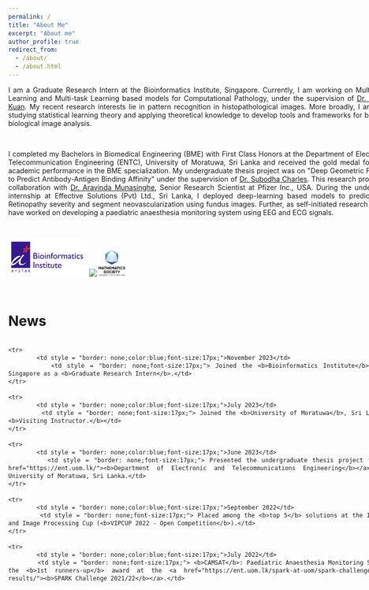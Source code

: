 ```yaml
---
permalink: /
title: "About Me"
excerpt: "About me"
author_profile: true
redirect_from: 
  - /about/
  - /about.html
---
```

<div style="text-align: justify; width: 800px">
I am a Graduate Research Intern at the Bioinformatics Institute, Singapore. Currently, I am working on Multi-instance Learning and Multi-task Learning based models for Computational Pathology, under the supervision of <a href="https://scholar.google.com.sg/citations?user=9ebsWAoAAAAJ&hl=en">Dr. Lee Hwee Kuan</a>. My recent research interests lie in pattern recognition in histopathological images. More broadly, I am keen on studying statistical learning theory and applying theoretical knowledge to develop tools and frameworks for biomedical/ biological image analysis.

<p>&nbsp;</p>
	I completed my Bachelors in Biomedical Engineering (BME) with First Class Honors at the Department of Electronic and Telecommunication Engineering (ENTC), University of Moratuwa, Sri Lanka and received the gold medal for the best academic performance in the BME specialization. My undergraduate thesis project was on "Deep Geometric Framework to Predict Antibody-Antigen Binding Affinity" under the supervision of <a href = 'https://scholar.google.no/citations?user=VhyUxgcAAAAJ&hl=en'> Dr. Subodha Charles</a>. This research project was a collaboration with <a href="https://www.linkedin.com/in/ravinda-munasinghe-658a9982/">Dr. Aravinda Munasinghe</a>, Senior Research Scientist at Pfizer Inc., USA. During the undergraduate internship at Effective Solutions (Pvt) Ltd., Sri Lanka, I deployed deep-learning based models to predict Diabetic Retinopathy severity and segment neovascularization using fundus images. Further, as self-initiated research projects, I have worked on developing a paediatric anaesthesia monitoring system using EEG and ECG signals. 
<p>&nbsp;</p> 


<!-- <img src="https://user-images.githubusercontent.com/52663918/191789543-7665c2c0-e6e9-4f45-8a2e-5d08b2ec1d9b.png" width="200"/> -->
<img src="../images/bii_astar_logo.jpg" width="160"/> <img src="https://user-images.githubusercontent.com/52663918/191795634-4a692100-ee24-4f25-8e81-40c87c4c4fe0.png" width="190"/><img src="../images/maths.png" width="60"/>

<p>&nbsp;</p>

News
====
	
 <div style="height: 500px; overflow: auto; w![237149619_2041424849347732_202933668616898933_n](https://user-images.githubusercontent.com/52663918/191795591-3ad8e2d3-7254-4906-87ea-c6bbe6165087.png)
idth: 800px;">
   <table style = "border: none;width: 100%">
	<colgroup>
       		<col span="1" style="width: 20%;">
       		<col span="1" style="width: 80%;">
    	</colgroup>

     	
	<tr>
    		<td style = "border: none;color:blue;font-size:17px;">November 2023</td>
    		<td style = "border: none;font-size:17px;"> Joined the <b>Bioinformatics Institute</b>, A*STAR, Singapore as a <b>Graduate Research Intern</b>.</td> 	
	</tr>

 	<tr>
    		<td style = "border: none;color:blue;font-size:17px;">July 2023</td>
    		<td style = "border: none;font-size:17px;"> Joined the <b>University of Moratuwa</b>, Sri Lanka as a <b>Visiting Instructor.</b></td> 	
	</tr>
    
	<tr>
    		<td style = "border: none;color:blue;font-size:17px;">June 2023</td>
    		<td style = "border: none;font-size:17px;"> Presented the undergraduate thesis project to the <a href="https://ent.uom.lk/"><b>Department of Electronic and Telecommunications Engineering</b></a> at the University of Moratuwa, Sri Lanka.</td> 	
	</tr>

	<tr>
    		<td style = "border: none;color:blue;font-size:17px;">September 2022</td>
    		<td style = "border: none;font-size:17px;"> Placed among the <b>top 5</b> solutions at the IEEE Video and Image Processing Cup (<b>VIPCUP 2022 - Open Competition</b>).</td> 	
	</tr>  

	<tr>
			<td style = "border: none;color:blue;font-size:17px;">July 2022</td>
    		<td style = "border: none;font-size:17px;"> <b>CAMSAT</b>: Paediatric Anaesthesia Monitoring System won the <b>1st runners-up</b> award at the <a href="https://ent.uom.lk/spark-at-uom/spark-challenge-2021-22-results/"><b>SPARK Challenge 2021/22</b></a>.</td>

	</tr>

	<tr>
			<td style = "border: none;color:blue;font-size:17px;">June 2022</td>
    		<td style = "border: none;font-size:17px;"> Pulished the researchgate preprint of the co-authored paper: <a href="https://www.researchgate.net/publication/368642404_Rethinking_Object_Detection_in_terms_of_Classification_and_Localization_through_Parallel_Deep_Learning_Models"><b>Rethinking Object Detection in terms of Classification and Localization through Parallel Deep Learning Models</b></a>.</td>

	</tr>
    
	<tr>
    		<td style = "border: none;color:blue;font-size:17px;">January 2022</td>
    		<td style = "border: none;font-size:17px;"> Joined <b>Effective Solutions (Pvt) Ltd.</b>, Sri Lanka as a <b>Research Intern</b> in Biomedical Engineering.</td> 	
	</tr>
	   
	<tr>
			<td style = "border: none;color:blue;font-size:17px;">July 2022</td>
    		<td style = "border: none;font-size:17px;"> Won the <b>1st runners-up</b> award at the <a href="https://uom.lk/elect/news_events/team-stimulus-university-moratuwa-wins-first-prize-3rd-regional-association"> 3rd International Energy and Electricity Market Business Decision
			Simulation Competition</a>.</td>
	</tr>   
	   
	
	<tr>
    		<td style = "border: none;color:blue;font-size:17px;">July 2021</td>
    		<td style = "border: none;font-size:17px;"> Virtually attended ICASSP 2021 to defend our solution to the <a href="https://signalprocessingsociety.org/community-involvement/ieee-signal-processing-cup-2021"><b>IEEE Signal Processing Cup</b></a>, and Won the global chanpionship</td> 	
	</tr>


	<tr>
    		<td style = "border: none;color:blue;font-size:17px;">May 2021</td>
    		<td style = "border: none;font-size:17px;"> Appointed as <b> Assitant Manager </b> of the Knowledge Hub of the Electronic Club.</td> 	
	</tr>
	

	<tr>
    		<td style = "border: none;color:blue;font-size:17px;">October 2018</td>
    		<td style = "border: none;font-size:17px;"> Started my undergraduate degree in Electronic and Telecommunications Engineering at University of Moratuwa, Sri Lanka.</td> 	
	</tr>
   </table> 
 </div>




